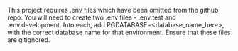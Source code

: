 This project requires .env files which have been omitted from the github repo. You will need to create two .env files - .env.test and .env.development. Into each, add PGDATABASE=<database_name_here>, with the correct database name for that environment. Ensure that these files are gitignored.
